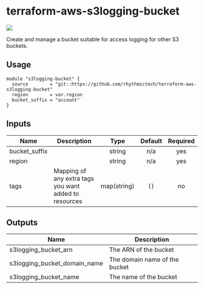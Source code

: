 # terraform-aws-s3logging-bucket
[![](https://github.com/rhythmictech/terraform-aws-s3logging-bucket/workflows/check/badge.svg)](https://github.com/rhythmictech/terraform-aws-s3logging-bucket/actions)

Create and manage a bucket suitable for access logging for other S3 buckets.

## Usage
```
module "s3logging-bucket" {
  source        = "git::https://github.com/rhythmictech/terraform-aws-s3logging-bucket"
  region        = var.region
  bucket_suffix = "account"
}

```

<!-- BEGINNING OF PRE-COMMIT-TERRAFORM DOCS HOOK -->
## Inputs

| Name | Description | Type | Default | Required |
|------|-------------|:----:|:-----:|:-----:|
| bucket\_suffix |  | string | n/a | yes |
| region |  | string | n/a | yes |
| tags | Mapping of any extra tags you want added to resources | map(string) | `{}` | no |

## Outputs

| Name | Description |
|------|-------------|
| s3logging\_bucket\_arn | The ARN of the bucket |
| s3logging\_bucket\_domain\_name | The domain name of the bucket |
| s3logging\_bucket\_name | The name of the bucket |

<!-- END OF PRE-COMMIT-TERRAFORM DOCS HOOK -->
